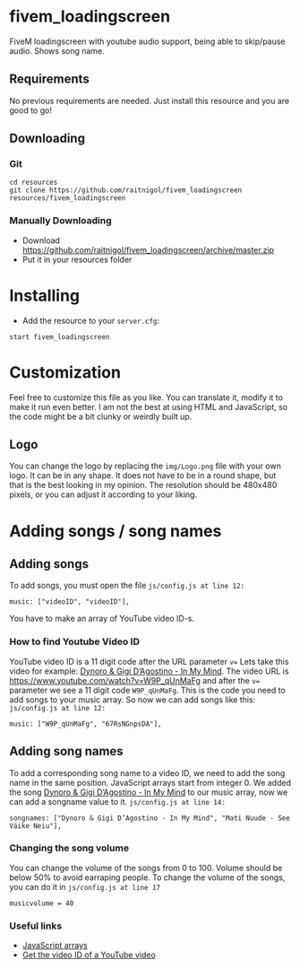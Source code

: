 # fivem_loadingscreen
FiveM loadingscreen with youtube audio support, being able to skip/pause audio. Shows song name.
## Requirements
No previous requirements are needed. Just install this resource and you are good to go!

## Downloading
### Git
```
cd resources
git clone https://github.com/raitnigol/fivem_loadingscreen resources/fivem_loadingscreen
```

### Manually Downloading
- Download https://github.com/raitnigol/fivem_loadingscreen/archive/master.zip
- Put it in your resources folder

# Installing
- Add the resource to your `server.cfg`:
```
start fivem_loadingscreen
```

# Customization
Feel free to customize this file as you like. You can translate it, modify it to make it run even better.
I am not the best at using HTML and JavaScript, so the code might be a bit clunky or weirdly built up.

## Logo
You can change the logo by replacing the `img/Logo.png` file with your own logo. It can be in any shape.
It does not have to be in a round shape, but that is the best looking in my opinion.
The resolution should be 480x480 pixels, or you can adjust it according to your liking.

# Adding songs / song names

## Adding songs
To add songs, you must open the file `js/config.js at line 12:`
```
music: ["videoID", "videoID"],
```
You have to make an array of YouTube video ID-s.

### How to find Youtube Video ID
YouTube video ID is a 11 digit code after the URL parameter `v=`
Lets take this video for example: [Dynoro & Gigi D’Agostino - In My Mind](https://www.youtube.com/watch?v=W9P_qUnMaFg).
The video URL is https://www.youtube.com/watch?v=W9P_qUnMaFg and after the `v=` parameter we see a 11 digit code `W9P_qUnMaFg`.
This is the code you need to add songs to your music array. So now we can add songs like this:
`js/config.js at line 12:`
```
music: ["W9P_qUnMaFg", "67RsNGnpsDA"],
```

## Adding song names
To add a corresponding song name to a video ID, we need to add the song name in the same position.
JavaScript arrays start from integer 0. We added the song [Dynoro & Gigi D’Agostino - In My Mind](https://www.youtube.com/watch?v=W9P_qUnMaFg)
to our music array, now we can add a songname value to it.
`js/config.js at line 14:`
```
songnames: ["Dynoro & Gigi D’Agostino - In My Mind", "Mati Nuude - See Väike Neiu"],
```

### Changing the song volume
You can change the volume of the songs from 0 to 100. Volume should be below 50% to avoid earraping people.
To change the volume of the songs, you can do it in `js/config.js at line 17`
```
musicvolume = 40
```

### Useful links
- [JavaScript arrays](https://www.javatpoint.com/javascript-array)
- [Get the video ID of a YouTube video](https://gist.github.com/jakebellacera/d81bbf12b99448188f183141e6696817)
